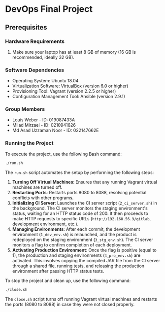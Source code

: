 # DevOps Final Project

## Prerequisites

### Hardware Requirements

1. Make sure your laptop has at least 8 GB of memory (16 GB is recommended, ideally 32 GB).

### Software Dependencies
- Operating System: Ubuntu 18.04 
- Virtualization Software: VirtualBox (version 6.0 or higher)
- Provisioning Tool: Vagrant (version 2.2.5 or higher)
- Configuration Management Tool: Ansible (version 2.9.1)

### Group Members
- Louis Weber - ID: 019087433A
- Milad Mirzaei - ID: 0210941626
- Md Asad Uzzaman Noor - ID: 022147662E

### Running the Project
To execute the project, use the following Bash command:

```bash
./run.sh
```

The `run.sh` script automates the setup by performing the following steps:

1. **Turning Off Virtual Machines**: Ensures that any running Vagrant virtual machines are turned off.
2. **Restarting Ports**: Restarts ports 8080 to 8088, resolving potential conflicts with other programs.
3. **Initializing CI Server**: Launches the CI server script (`2_ci_server.sh`) in the background. The CI server monitors the staging environment's status, waiting for an HTTP status code of 200. It then proceeds to make HTTP requests to specific URLs (`http://192.168.56.9/gitlab`, development environment, etc.).
4. **Managing Environments**: After each commit, the development environment (`1_dev_env.sh`) is relaunched, and the product is redeployed on the staging environment (`3_stg_env.sh`). The CI server monitors a flag to confirm completion of each deployment.
5. **Activating Production Environment**: Once the flag is positive (equal to 1), the production and staging environments (`4_pro_env.sh`) are activated. This involves copying the compiled JAR file from the CI server through a shared file, running tests, and releasing the production environment after passing HTTP status tests.

To stop the project and clean up, use the following command:

```bash
./close.sh
```

The `close.sh` script turns off running Vagrant virtual machines and restarts the ports (8080 to 8088) in case they were not closed properly.